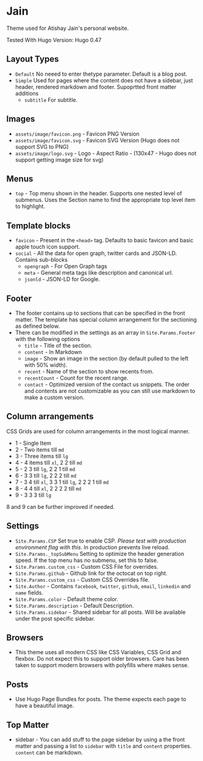 Jain
=====

Theme used for Atishay Jain's personal website.

Tested With Hugo Version: Hugo 0.47

## Layout Types
* `Default` No neeed to enter thetype parameter. Default is a blog post.
* `Simple` Used for pages where the content does not have a sidebar, just header, rendered markdown and footer. Supoprtted front matter additions
    * `subtitle` For subtitle.

## Images
* `assets/image/favicon.png` - Favicon PNG Version
* `assets/image/favicon.svg` - Favicon SVG Version (Hugo does not support SVG to PNG)
* `assets/image/logo.svg` - Logo - Aspect Ratio - (130x47 - Hugo does not support getting image size for svg)

## Menus
* `top` - Top menu shown in the header. Supports one nested level of submenus. Uses the Section name to find the appropriate top level item to highlight.

## Template blocks
* `favicon` - Present in the `<head>` tag. Defaults to basic favicon and basic apple touch icon support.
* `social` - All the data for open graph, twitter cards and JSON-LD. Contains sub-blocks
    * `opengraph` - For Open Graph tags
    * `meta` - General meta tags like description and canonical url.
    * `jsonld` - JSON-LD for Google.

## Footer

* The footer contains up to sections that can be specified in the front matter. The template has special column arrangement for the sectioning as defined below.
* There can be modified in the settings as an array in `Site.Params.Footer` with the following options
    * `title` - Title of the section.
    * `content` - In Markdown
    * `image` - Show an image in the section (by default pulled to the left with 50% width).
    * `recent` - Name of the section to show recents from.
    * `recentCount` - Count for the recent range.
    * `contact` - Optimized version of the contact us snippets. The order and contents are not customizable as you can still use markdown to make a custom version.

## Column arrangements
CSS Grids are used for column arrangements in the most logical manner.
* 1 - Single Item
* 2 - Two items till `md`
* 3 - Three items till `lg`
* 4 - 4 items till `xl`, 2 2 till `md`
* 5 - 2 3 till `lg`, 2 2 1 till `md`
* 6 - 3 3 till `lg`, 2 2 2 till `md`
* 7 - 3 4 till `xl`, 3 3 1 till `lg`, 2 2 2 1 till `md`
* 8 - 4 4 till `xl`, 2 2 2 2 till `md`
* 9 - 3 3 3 till `lg`

8 and 9 can be further improved if needed.

## Settings
* `Site.Params.CSP` Set true to enable CSP. *Please test with production environment flag with this*. In production prevents live reload.
* `Site.Params._topSubMenu` Setting to optimize the header generation speed. If the top menu has no submenu, set this to false.
* `Site.Params.custom_css` - Custom CSS File for overrides.
* `Site.Params.github` - Github link for the octocat on top right.
* `Site.Params.custom_css` - Custom CSS Overrides file.
* `Site.Author` - Contains `facebook`, `twitter`, `github`, `email`,  `linkedin` and `name` fields.
* `Site.Params.color` - Default theme color.
* `Site.Params.description` - Default Description.
* `Site.Params.sidebar` - Shared sidebar for all posts. Will be available under the post specific sidebar.

## Browsers

* This theme uses all modern CSS like CSS Variables, CSS Grid and flexbox. Do not expect this to support older browsers. Care has been taken to support modern browsers with polyfills where makes sense.

## Posts
* Use Hugo Page Bundles for posts. The theme expects each page to have a beautiful image.

## Top Matter
* sidebar - You can add stuff to the page sidebar by using a the front matter and passing a list to `sidebar` with `title` and `content` properties. `content` can be markdown.
